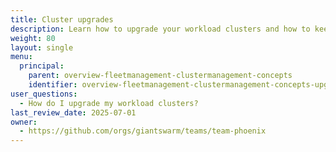 ```yaml
---
title: Cluster upgrades
description: Learn how to upgrade your workload clusters and how to keep them ready for upgrades.
weight: 80
layout: single
menu:
  principal:
    parent: overview-fleetmanagement-clustermanagement-concepts
    identifier: overview-fleetmanagement-clustermanagement-concepts-upgrades
user_questions:
  - How do I upgrade my workload clusters?
last_review_date: 2025-07-01
owner:
  - https://github.com/orgs/giantswarm/teams/team-phoenix
---
```

